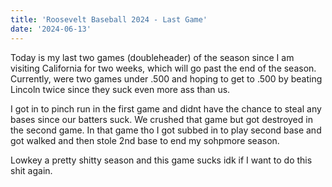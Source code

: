 ```yaml
---
title: 'Roosevelt Baseball 2024 - Last Game'
date: '2024-06-13'
---
```


Today is my last two games (doubleheader) of the season since I am visiting California for two weeks, which will go past the end of the season. Currently, were two games under .500 and hoping to get to .500 by beating Lincoln twice since they suck even more ass than us.

I got in to pinch run in the first game and didnt have the chance to steal any bases since our batters suck. We crushed that game but got destroyed in the second game. In that game tho I got subbed in to play second base and got walked and then stole 2nd base to end my sohpmore season. 

Lowkey a pretty shitty season and this game sucks idk if I want to do this shit again.